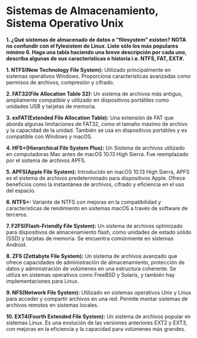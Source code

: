 # Sistemas de Almacenamiento, Sistema Operativo Unix

**1. ¿Qué sistemas de almacenado de datos o “filesystem” existen? NOTA no confundir con el fylesistem de Linux. Liste sólo los más populares mínimo 6. Haga una tabla haciendo una breve descripción por cada uno, describa algunas de sus características e historia i.e. NTFS, FAT, EXT#.**

**1. NTFS(New Technology File System):** Utilizado principalmente en sistemas operativos Windows. Proporciona características avanzadas como permisos de archivos, compresión y cifrado.

**2. FAT32(File Allocation Table 32):** Un sistema de archivos más antiguo, ampliamente compatible y utilizado en dispositivos portátiles como unidades USB y tarjetas de memoria. 

**3. exFAT(Extended File Allocation Table):** Una extensión de FAT que aborda algunas limitaciones de FAT32, como el tamaño máximo de archivo y la capacidad de la unidad. También se usa en dispositivos portátiles y es compatible con Windows y macOS.

**4. HFS+(Hierarchical File System Plus):** Un Sistema de archivos utilizado en computadoras Mac antes de macOS 10.13 High Sierra. Fue reemplazado por el sistema de archivos APFS. 

**5. APFS(Apple File System):** Introducido en macOS 10.13 High Sierra, APFS es el sistema de archivos predeterminado para dispositivos Apple. Ofrece beneficios como la instantánea de archivos, cifrado y eficiencia en el uso del espacio. 

**6. NTFS+:** Variante de NTFS con mejoras en la compatibilidad y características de rendimiento en sistemas macOS a través de software de terceros. 

**7. F2FS(Flash-Friendly File System):** Un sistema de archivos optimizado para dispositivos de almacenamiento flash, como unidades de estado sólido (SSD) y tarjetas de memoria. Se encuentra comúnmente en sistemas Android.

**8. ZFS (Zettabyte File System):** Un sistema de archivos avanzado que ofrece capacidades de administración de almacenamiento, protección de datos y administración de volúmenes en una estructura coherente. Se utiliza en sistemas operativos como FreeBSD y Solaris, y también hay implementaciones para Linux. 

**9. NFS(Network File System):** Utilizado en sistemas operativos Unix y Linux para acceder y compartir archivos en una red. Permite montar sistemas de archivos remotos en sistemas locales. 

**10. EXT4(Fourth Extended File System):** Un sistema de archivos popular en sistemas Linux. Es una evolución de las versiones anteriores EXT2 y EXT3, con mejoras en la eficiencia y la capacidad para volúmenes más grandes. 
